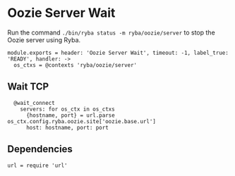 
# Oozie Server Wait

Run the command `./bin/ryba status -m ryba/oozie/server` to stop the Oozie
server using Ryba.

    module.exports = header: 'Oozie Server Wait', timeout: -1, label_true: 'READY', handler: ->
      os_ctxs = @contexts 'ryba/oozie/server'

## Wait TCP

      @wait_connect
        servers: for os_ctx in os_ctxs
          {hostname, port} = url.parse os_ctx.config.ryba.oozie.site['oozie.base.url']
          host: hostname, port: port

## Dependencies

    url = require 'url'
